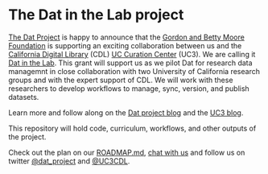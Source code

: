 # The Dat in the Lab project
[The Dat Project](https://datproject.org/) is happy to announce that the [Gordon and Betty Moore Foundation](https://www.moore.org/) is supporting an exciting collaboration between us and the [California Digital Library](http://www.cdlib.org/) (CDL) [UC Curation Center](http://uc3.cdlib.org/) (UC3). We are calling it [Dat in the Lab](https://github.com/codeforscience/Dat-in-the-Lab). This grant will support us as we pilot Dat for research data managemnt in close collaboration with two University of California research groups and with the expert support of CDL. We will work with these researchers to develop workflows to manage, sync, version, and publish datasets.

Learn more and follow along on the [Dat project blog](https://blog.datproject.org/tag/science) and the [UC3 blog](http://uc3.cdlib.org/2017/09/27/moore-foundation-supports-uc3-research-data-management-project/). 

This repository will hold code, curriculum, workflows, and other outputs of the project. 

Check out the plan on our [ROADMAP.md](https://github.com/codeforscience/Dat-in-the-Lab/blob/master/ROADMAP.md), [chat with us](http://chat.datproject.org/) and follow us on twitter [@dat_project](https://twitter.com/dat_project) and [@UC3CDL](https://twitter.com/UC3CDL).
